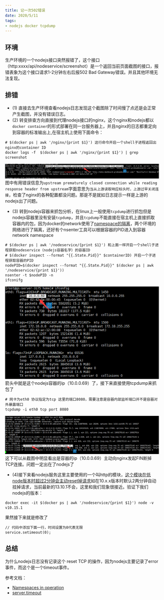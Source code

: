 ```yaml
---
title: 记一次502错误
date: 2020/5/11
tags:
- nodejs docker tcpdump
---
```


## 环境
生产环境的一个nodejs接口突然报错了，这个接口（http:xxxx/api/nodeservice/screenshot）是一个返回当前页面截图的接口，报错表象为这个接口请求1-2分钟左右后报502 Bad Gateway错误。并且其他环境无法复现。


<!--more-->

## 排错
 * (1) 直接去生产环境查看nodejs日志发现这个截图除了时间慢了点还是会正常产生截图，并没有错误日志。
 * (2) 转变排查方向直接到代理nodejs接口的nginx，这个nginx和nodejs都以`docker container`的形式部署在同一台服务器上，并且nginx的日志都重定向到容器的标准输出上,在宿主机上使用下面命令：
```
# $(docker ps | awk '/nginx/{print $1}') 这行命令开启一个shell子进程返回出nginx的container ID
docker logs -f  $(docker ps | awk '/nginx/{print $1}') | grep screenshot

```
![nginx log](记一次502错误/nginx_error_log.png)
图中有用错误信息为`upstream prematurely closed connection while reading response header from upstream`字面意思为`当从上游读取响应标头时，上游过早关闭连接`，检查了nginx的各种配置都没问题。那是不是就如日志提示一样是上游的nodejs出了问题。
* (3) 转到nodejs容器来抓包分析，在linux上一般使用`tcpdump`进行抓包但是nodejs容器里没有安装`tcpdump`，并且`tcpdump`不能直接在宿主机上直接抓取容器内的包，因为docker的network使用了[namespace的隔离](https://lwn.net/Articles/531114/)，两个环境的网络进行了隔离，还好有个nsenter工具可以根据容器的PID进入到容器network namespace
```
# $(docker ps | awk '/nodeservice/{print $1}') 和上面一样开启一个shell子进程获取nodeservice（nodejs容器名字）的容器ID 
# $(docker inspect --format "{{.State.Pid}}" $containerID) 开启一个子进程获取容器的PID 
nodePID=$(docker inspect --format "{{.State.Pid}}" $(docker ps | awk '/nodeservice/{print $1}'))
nsenter -t $nodePID -n
ifconifg
```
![container](记一次502错误/container.png)  
箭头中就是这个nodejs容器的ip（10.0.0.69）了，接下来直接使用tcpdump来抓包了
```
# 网卡为eth0 协议指定为tcp 这里的端口8080，需要注意是容器内部监听端口并不是容器对外暴露端口
tcpdump -i eth0 tcp port 8080
```
![tcpdump](记一次502错误/tcpdump.png)
这下可以从截图中明显看出是容器的ip（10.0.0.69）主动向nginx发起FIN断掉TCP连接。问题一定出在了nodejs了

* (4)接下来看nodejs服务这里主要使用的一个叫http的模块，[这个模块在低node版本时超过2分钟会主动reset掉请求](https://nodejs.org/docs/latest-v10.x/api/http.html#http_server_timeout)如在10.x.x版本时默认2两分钟自动挂掉请求，当前最新的13.10.1不会，这里和我们现象很接近。验证下我们nodejs的版本：
```
docker exec -it $(docker ps | awk '/nodeservice/{print $1}') node -v
v10.15.1
```
果然接下来就是修改了
```
// 代码中添加下面一行，时间设置为0代表无限
service.setimeout(0);
```
## 总结
为什么nodejs日志没有记录这个 reset TCP 的操作，因为nodejs主要记录了error事件，而这个是一个timeout事件。

参考文档：
  
* [Namespaces in operation](https://lwn.net/Articles/531114/)
* [server.timeout](https://nodejs.org/docs/latest-v10.x/api/http.html#http_server_timeout)